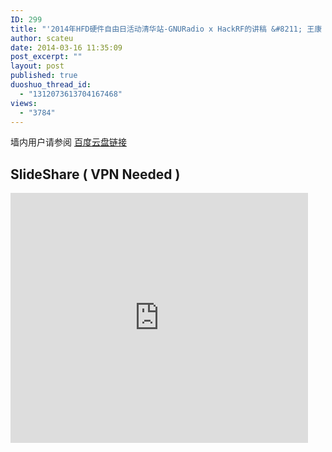 ```yaml
---
ID: 299
title: "'2014年HFD硬件自由日活动清华站-GNURadio x HackRF的讲稿 &#8211; 王康 / scateu'"
author: scateu
date: 2014-03-16 11:35:09
post_excerpt: ""
layout: post
published: true
duoshuo_thread_id:
  - "1312073613704167468"
views:
  - "3784"
---
```

<p>墙内用户请参阅 <a href="http://pan.baidu.com/s/1gdzJjQN">百度云盘链接</a></p>

<h2>SlideShare ( VPN Needed )</h2>

<iframe src="http://www.slideshare.net/slideshow/embed_code/32350523" width="476" height="400" frameborder="0" marginwidth="0" marginheight="0" scrolling="no"></iframe>
